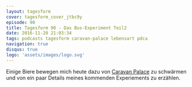 ```yaml
---
layout: tagesform
cover: tagesform_cover_jtbc9y
episode: 90
title: Tagesform 90 - Das Bus-Experiment Teil2
date: 2016-11-20 21:03:34
tags: podcasts tagesform caravan-palace lebensart pdca
navigation: true
disqus: true
logo: 'assets/images/logo.svg'
---
```


Einige Biere bewegen mich heute dazu von [Caravan Palace]() zu schwärmen
und von ein paar Details meines kommenden Experiements zu erzählen.
